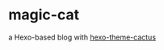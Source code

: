 # magic-cat
a Hexo-based blog with [hexo-theme-cactus](https://github.com/probberechts/hexo-theme-cactus)
